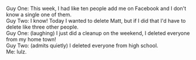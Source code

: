 Guy One: This week, I had like ten people add me on Facebook and I don't know a single one of them.<br />Guy Two: I know!  Today I wanted to delete Matt, but if I did that I'd have to delete like three other people.<br />Guy One: (laughing) I just did a cleanup on the weekend, I deleted everyone from my home town!<br />Guy Two: (admits quietly) I deleted everyone from high school.<br />Me: lulz.